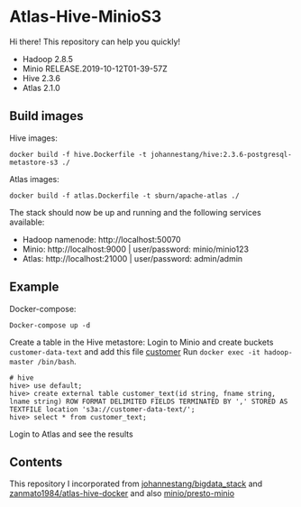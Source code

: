 # Atlas-Hive-MinioS3

Hi there! 
This repository can help you quickly!
 - Hadoop 2.8.5
 - Minio RELEASE.2019-10-12T01-39-57Z
 - Hive 2.3.6
 - Atlas 2.1.0
 
## Build images
Hive images:
```
docker build -f hive.Dockerfile -t johannestang/hive:2.3.6-postgresql-metastore-s3 ./
```
Atlas images:
```
docker build -f atlas.Dockerfile -t sburn/apache-atlas ./
```

The stack should now be up and running and the following services available:

 - Hadoop namenode: http://localhost:50070
 - Minio: http://localhost:9000 | user/password: minio/minio123
 - Atlas: http://localhost:21000 | user/password: admin/admin

## Example
Docker-compose:
```
Docker-compose up -d
```
Create a table in the Hive metastore:
Login to Minio and create buckets `customer-data-text` and add this file [customer](https://github.com/minio/presto-minio/blob/main/minio/data/customer-data-text/customer.csv)
Run `docker exec -it hadoop-master /bin/bash`.
```
# hive
hive> use default;
hive> create external table customer_text(id string, fname string, lname string) ROW FORMAT DELIMITED FIELDS TERMINATED BY ',' STORED AS TEXTFILE location 's3a://customer-data-text/';
hive> select * from customer_text;
```
Login to Atlas and see the results
## Contents

This repository I incorporated from [johannestang/bigdata_stack](https://github.com/johannestang/bigdata_stack) and [zanmato1984/atlas-hive-docker](https://github.com/zanmato1984/atlas-hive-docker) and also [minio/presto-minio](https://github.com/minio/presto-minio)
